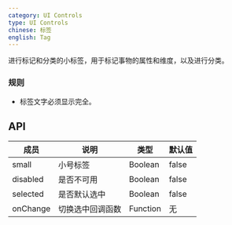 ```yaml
---
category: UI Controls
type: UI Controls
chinese: 标签
english: Tag
---
```


进行标记和分类的小标签，用于标记事物的属性和维度，以及进行分类。

### 规则
- 标签文字必须显示完全。



## API

| 成员        | 说明           | 类型      | 默认值       |
|------------|----------------|--------------------|--------------|
| small   |  小号标签  |   Boolean    |  false  |
| disabled   | 是否不可用      | Boolean |    false  |
| selected   | 是否默认选中      | Boolean |    false  |
| onChange   | 切换选中回调函数 | Function|   无  |
